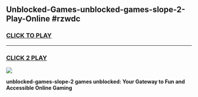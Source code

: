 
## Unblocked-Games-unblocked-games-slope-2-Play-Online #rzwdc
<h3>
<a href="https://news.freeplayer.one?title=unblocked-games-slope-2&ref=3">CLICK TO PLAY</a></h3>
<hr>

<h3>
<a href="https://news.freeplayer.one?title=unblocked-games-slope-2&ref=3">CLICK 2 PLAY</a>
  
</h3>

<a href="https://news.freeplayer.one?title=unblocked-games-slope-2&ref=3"><img src="https://clearcache.store/games.png"></a>


**unblocked-games-slope-2 games unblocked: Your Gateway to Fun and Accessible Online Gaming**
